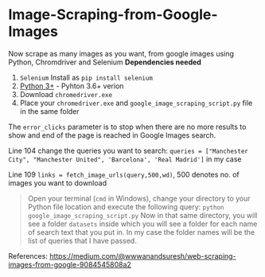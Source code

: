 # Image-Scraping-from-Google-Images
Now  scrape as many images as you want, from google images using Python, Chromdriver and Selenium
**Dependencies needed**
1) `Selenium`
Install as `pip install selenium`
2) [Python 3+](https://www.python.org/download/releases/3.0/?) - Pyhton 3.6+ verion
3) Download `chromedriver.exe`
4) Place your `chromedriver.exe` and `google_image_scraping_script.py` file in the same folder

The `error_clicks` parameter is to stop when there are no more results to show and end of the page is reached in Google Images search.

Line 104 change the queries you want to search: `queries = ["Manchester City", "Manchester United", 'Barcelona', 'Real Madrid']` in my case

Line 109 `links = fetch_image_urls(query,500,wd)`, 500 denotes no. of images you want to download
   > Open your terminal (`cmd` in Windows), change your directory to your Python file location and execute the following query:
     `python google_image_scraping_script.py`
     Now in that same directory, you will see a folder `datasets` inside which you will see a folder for each name of search text that you put in. In my case the folder names will be the list of queries that I have passed.
    
References: https://medium.com/@wwwanandsuresh/web-scraping-images-from-google-9084545808a2
